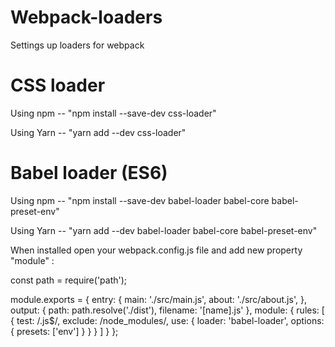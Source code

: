 # Webpack-loaders
Settings up loaders for webpack

# CSS loader

Using npm -- "npm install --save-dev css-loader"

Using Yarn -- "yarn add --dev css-loader"


# Babel loader (ES6)

Using npm -- "npm install --save-dev babel-loader babel-core babel-preset-env"

Using Yarn -- "yarn add --dev babel-loader babel-core babel-preset-env"

When installed open your webpack.config.js file and add new property "module" :

const path = require('path');

module.exports = {
  entry: {
    main: './src/main.js',
    about: './src/about.js',
  },
  output: {
    path: path.resolve('./dist'),
    filename: '[name].js'
  },
  module: {
    rules: [
    {
      test: /\.js$/,
      exclude: /node_modules/,
      use: {
        loader: 'babel-loader',
        options: {
          presets: ['env']
        }
      }
    }
    ]
  }
};

